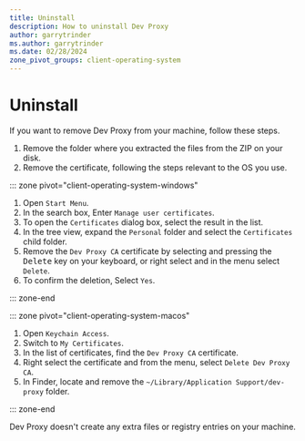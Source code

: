 ```yaml
---
title: Uninstall
description: How to uninstall Dev Proxy
author: garrytrinder
ms.author: garrytrinder
ms.date: 02/28/2024
zone_pivot_groups: client-operating-system
---
```


# Uninstall

If you want to remove Dev Proxy from your machine, follow these steps.

1. Remove the folder where you extracted the files from the ZIP on your disk.
1. Remove the certificate, following the steps relevant to the OS you use.

::: zone pivot="client-operating-system-windows"

1. Open `Start Menu`.
1. In the search box, Enter `Manage user certificates`.
1. To open the `Certificates` dialog box, select the result in the list.
1. In the tree view, expand the `Personal` folder and select the `Certificates` child folder.
1. Remove the `Dev Proxy CA` certificate by selecting and pressing the <kbd>Delete</kbd> key on your keyboard, or right select and in the menu select `Delete`.
1. To confirm the deletion, Select `Yes`.

::: zone-end

::: zone pivot="client-operating-system-macos"

1. Open `Keychain Access`.
1. Switch to `My Certificates`.
1. In the list of certificates, find the `Dev Proxy CA` certificate.
1. Right select the certificate and from the menu, select `Delete Dev Proxy CA`.
1. In Finder, locate and remove the `~/Library/Application Support/dev-proxy` folder.

::: zone-end

Dev Proxy doesn't create any extra files or registry entries on your machine.
